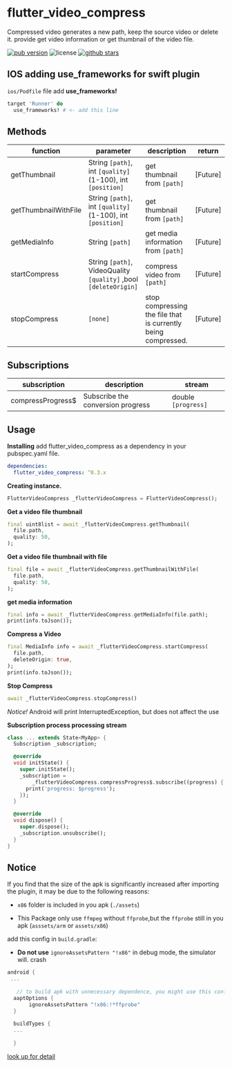 # flutter_video_compress

Compressed video generates a new path, keep the source video or delete it. provide get video information or get thumbnail of the video file.

<p align="left">
  <a href="https://pub.dartlang.org/packages/flutter_video_compress"><img alt="pub version" src="https://img.shields.io/pub/v/flutter_video_compress.svg"></a>
  <img alt="license" src="https://img.shields.io/github/license/TenkaiRuri/flutter_video_compress.svg">
  <a href="https://github.com/TenkaiRuri/flutter_video_compress"><img alt="github stars" src="https://img.shields.io/github/stars/TenkaiRuri/flutter_video_compress.svg?style=social&label=Stars"></a>
</p>

## IOS adding use_frameworks for swift plugin
`ios/Podfile` file add **use_frameworks!**
```ruby
target 'Runner' do
  use_frameworks! # <- add this line
```

## Methods
|function|parameter|description|return|
|--|--|--|--|
|getThumbnail|String `[path]`, int `[quality]`(1-100), int `[position]`|get thumbnail from `[path]`|[Future<Uint8List>]|
|getThumbnailWithFile|String `[path]`, int `[quality]`(1-100), int `[position]`|get thumbnail from `[path]`|[Future<File>]|
|getMediaInfo|String `[path]`|get media information from `[path]`|[Future<MediaInfo>]|
|startCompress|String `[path]`, VideoQuality `[quality]` ,bool `[deleteOrigin]`|compress video from `[path]`|[Future<File>]|
|stopCompress|`[none]`|stop compressing the file that is currently being compressed.|[Future<void>]|

## Subscriptions
|subscription|description|stream|
|--|--|--|
|compressProgress$|Subscribe the conversion progress|double `[progress]`|

## Usage
**Installing**
add flutter_video_compress as a dependency in your pubspec.yaml file.
```yaml
dependencies:
  flutter_video_compress: ^0.3.x
```

**Creating instance.**
```dart
FlutterVideoCompress _flutterVideoCompress = FlutterVideoCompress();
```

**Get a video file thumbnail**
```dart
final uint8list = await _flutterVideoCompress.getThumbnail(
  file.path,
  quality: 50,
);
```

**Get a video file thumbnail with file**
```dart
final file = await _flutterVideoCompress.getThumbnailWithFile(
  file.path,
  quality: 50,
);
```

**get media information**
```dart
final info = await _flutterVideoCompress.getMediaInfo(file.path);
print(info.toJson());
```

**Compress a Video**
```dart
final MediaInfo info = await _flutterVideoCompress.startCompress(
  file.path,
  deleteOrigin: true,
);
print(info.toJson());
```

**Stop Compress**
```dart
await _flutterVideoCompress.stopCompress()
```
*Notice!* Android will print InterruptedException, but does not affect the use

**Subscription process processing stream**
```dart
class ... extends State<MyApp> {
  Subscription _subscription;

  @override
  void initState() {
    super.initState();
    _subscription =
        _flutterVideoCompress.compressProgress$.subscribe((progress) {
      print('progress: $progress');
    });
  }

  @override
  void dispose() {
    super.dispose();
    _subscription.unsubscribe();
  }
}
```

## Notice

If you find that the size of the apk is significantly increased after importing the plugin, it may be due to the following reasons:

* `x86` folder is included in you apk (`./assets`)

* This Package only use `ffmpeg` without `ffprobe`,but the `ffprobe` still in you apk (`asssets/arm` or `assets/x86`)

add this config in `build.gradle`:
* __Do not use__ `ignoreAssetsPattern "!x86"` in debug mode, the simulator will. crash

 ```gradle
android {
  ...
	
    // to build apk with unnecessary dependence, you might use this config blow
   aaptOptions {
        ignoreAssetsPattern "!x86:!*ffprobe"
   }
   
   buildTypes {
   ...
   
   }
```
[look up for detail](https://github.com/bravobit/FFmpeg-Android/wiki/Reduce-APK-File-Size#exclude-architecture)